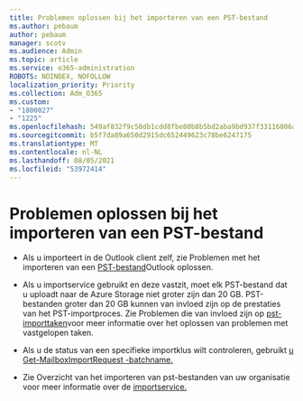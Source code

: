 ```yaml
---
title: Problemen oplossen bij het importeren van een PST-bestand
ms.author: pebaum
author: pebaum
manager: scotv
ms.audience: Admin
ms.topic: article
ms.service: o365-administration
ROBOTS: NOINDEX, NOFOLLOW
localization_priority: Priority
ms.collection: Adm_O365
ms.custom:
- "1800027"
- "1225"
ms.openlocfilehash: 549af832f9c58db1cdd8fbe80b8b5bd2aba9bd937f33116806a9391cbc9a5d4c
ms.sourcegitcommit: b5f7da89a650d2915dc652449623c78be6247175
ms.translationtype: MT
ms.contentlocale: nl-NL
ms.lasthandoff: 08/05/2021
ms.locfileid: "53972414"
---
```

# <a name="troubleshooting-pst-import-issues"></a>Problemen oplossen bij het importeren van een PST-bestand

- Als u importeert in de Outlook client zelf, zie Problemen met het importeren van een [PST-bestand](https://support.office.com/article/Fix-problems-importing-an-Outlook-pst-file-2d2e50dc-5c36-4ab2-ab50-f1be733b3d6e)Outlook oplossen.

- Als u importservice gebruikt en deze vastzit, moet elk PST-bestand dat u uploadt naar de Azure Storage niet groter zijn dan 20 GB. PST-bestanden groter dan 20 GB kunnen van invloed zijn op de prestaties van het PST-importproces. Zie Problemen die van invloed zijn op [pst-importtaken](https://docs.microsoft.com/office365/troubleshoot/pst-import-service/issues-with-pst-import-job)voor meer informatie over het oplossen van problemen met vastgelopen taken.

- Als u de status van een specifieke importklus wilt controleren, gebruikt [u Get-MailboxImportRequest -batchname.](https://docs.microsoft.com/powershell/module/exchange/mailboxes/get-mailboximportrequest)

- Zie Overzicht van het importeren van pst-bestanden van uw organisatie voor meer informatie over de [importservice.](https://docs.microsoft.com/microsoft-365/compliance/importing-pst-files-to-office-365?view=o365-worldwide)
